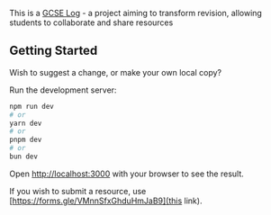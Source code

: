 This is a [GCSE Log](https://gcselog.com) - a project aiming to transform revision, allowing students to collaborate and share resources

## Getting Started
Wish to suggest a change, or make your own local copy?

Run the development server:

```bash
npm run dev
# or
yarn dev
# or
pnpm dev
# or
bun dev
```

Open [http://localhost:3000](http://localhost:3000) with your browser to see the result.

If you wish to submit a resource, use [https://forms.gle/VMnnSfxGhduHmJaB9](this link). 
